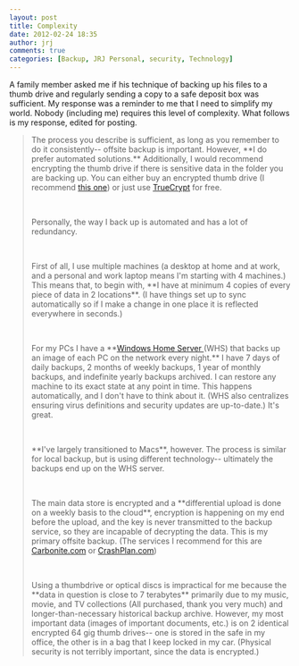 ```yaml
---
layout: post
title: Complexity
date: 2012-02-24 18:35
author: jrj
comments: true
categories: [Backup, JRJ Personal, security, Technology]
---
```

A family member asked me if his technique of backing up his files to a thumb drive and regularly sending a copy to a safe deposit box was sufficient. My response was a reminder to me that I need to simplify my world. Nobody (including me) requires this level of complexity. What follows is my response, edited for posting.

<blockquote>
<p>The process you describe is sufficient, as long as you remember to do it consistently-- offsite backup is important. However, **I do prefer automated solutions.** Additionally, I would recommend encrypting the thumb drive if there is sensitive data in the folder you are backing up. You can either buy an encrypted thumb drive (I recommend <a href="http://www.amazon.com/gp/product/B002LASCU2/ref=as_li_ss_tl?ie=UTF8&amp;tag=privcast-20&amp;linkCode=as2&amp;camp=1789&amp;creative=390957&amp;creativeASIN=B002LASCU2" target="_blank">this one</a>) or just use <a href="http://truecrypt.org/" target="_blank">TrueCrypt</a> for free.</p>
<br />
<p>Personally, the way I back up is automated and has a lot of redundancy.</p>
<br />
<p>First of all, I use multiple machines (a desktop at home and at work, and a personal and work laptop means I'm starting with 4 machines.) This means that, to begin with, **I have at minimum 4 copies of every piece of data in 2 locations**. (I have things set up to sync automatically so if I make a change in one place it is reflected everywhere in seconds.)</p>
<br />
<p>For my PCs I have a **<a href="http://windows.microsoft.com/en-US/windows/products/windows-home-server" target="_blank">Windows Home Server </a>(WHS) that backs up an image of each PC on the network every night.** I have 7 days of daily backups, 2 months of weekly backups, 1 year of monthly backups, and indefinite yearly backups archived. I can restore any machine to its exact state at any point in time. This happens automatically, and I don't have to think about it. (WHS also centralizes ensuring virus definitions and security updates are up-to-date.) It's great.</p>
<br />
<p>**I've largely transitioned to Macs**, however. The process is similar for local backup, but is using different technology-- ultimately the backups end up on the WHS server.</p>
<br />
<p>The main data store is encrypted and a **differential upload is done on a weekly basis to the cloud**, encryption is happening on my end before the upload, and the key is never transmitted to the backup service, so they are incapable of decrypting the data. This is my primary offsite backup. (The services I recommend for this are <a href="http://carbonite.com" target="_blank">Carbonite.com</a> or <a href="http://crashplan.com" target="_blank">CrashPlan.com</a>)</p>
<br />
<p>Using a thumbdrive or optical discs is impractical for me because the **data in question is close to 7 terabytes** primarily due to my music, movie, and TV collections (All purchased, thank you very much) and longer-than-necessary historical backup archive. However, my most important data (images of important documents, etc.) is on 2 identical encrypted 64 gig thumb drives-- one is stored in the safe in my office, the other is in a bag that I keep locked in my car. (Physical security is not terribly important, since the data is encrypted.)</p></blockquote>
